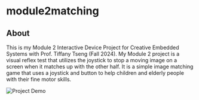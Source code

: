 # module2matching

## About

This is my Module 2 Interactive Device Project for Creative Embedded Systems with Prof. Tiffany Tseng (Fall 2024). My Module 2 project is a visual reflex test that utilizes the joystick to stop a moving image on a screen when it matches up with the other half. It is a simple image matching game that uses a joystick and button to help children and elderly people with their fine motor skills.

![Project Demo](https://media.giphy.com/media/buP20ihBfDrdjP2uno/giphy.gif)




